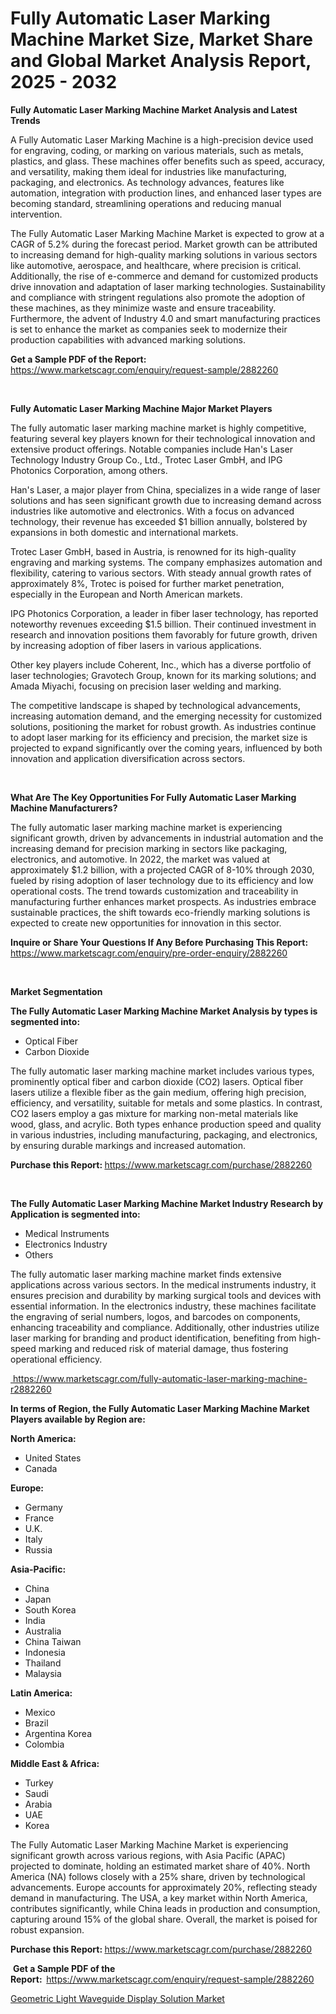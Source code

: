 <p><h1>Fully Automatic Laser Marking Machine Market Size, Market Share and Global Market Analysis Report, 2025 - 2032</h1></p><p><strong>Fully Automatic Laser Marking Machine Market Analysis and Latest Trends</strong></p>
<p><p>A Fully Automatic Laser Marking Machine is a high-precision device used for engraving, coding, or marking on various materials, such as metals, plastics, and glass. These machines offer benefits such as speed, accuracy, and versatility, making them ideal for industries like manufacturing, packaging, and electronics. As technology advances, features like automation, integration with production lines, and enhanced laser types are becoming standard, streamlining operations and reducing manual intervention.</p><p>The Fully Automatic Laser Marking Machine Market is expected to grow at a CAGR of 5.2% during the forecast period. Market growth can be attributed to increasing demand for high-quality marking solutions in various sectors like automotive, aerospace, and healthcare, where precision is critical. Additionally, the rise of e-commerce and demand for customized products drive innovation and adaptation of laser marking technologies. Sustainability and compliance with stringent regulations also promote the adoption of these machines, as they minimize waste and ensure traceability. Furthermore, the advent of Industry 4.0 and smart manufacturing practices is set to enhance the market as companies seek to modernize their production capabilities with advanced marking solutions.</p></p>
<p><strong>Get a Sample PDF of the Report:&nbsp;</strong> <a href="https://www.marketscagr.com/enquiry/request-sample/2882260?utm_campaign=2945&utm_medium=2&utm_source=Github&utm_content=ia&utm_term=13032025&utm_id=fully-automatic-laser-marking-machine">https://www.marketscagr.com/enquiry/request-sample/2882260</a></p>
<p>&nbsp;</p>
<p><strong>Fully Automatic Laser Marking Machine Major Market Players</strong></p>
<p><p>The fully automatic laser marking machine market is highly competitive, featuring several key players known for their technological innovation and extensive product offerings. Notable companies include Han's Laser Technology Industry Group Co., Ltd., Trotec Laser GmbH, and IPG Photonics Corporation, among others.</p><p>Han's Laser, a major player from China, specializes in a wide range of laser solutions and has seen significant growth due to increasing demand across industries like automotive and electronics. With a focus on advanced technology, their revenue has exceeded $1 billion annually, bolstered by expansions in both domestic and international markets.</p><p>Trotec Laser GmbH, based in Austria, is renowned for its high-quality engraving and marking systems. The company emphasizes automation and flexibility, catering to various sectors. With steady annual growth rates of approximately 8%, Trotec is poised for further market penetration, especially in the European and North American markets.</p><p>IPG Photonics Corporation, a leader in fiber laser technology, has reported noteworthy revenues exceeding $1.5 billion. Their continued investment in research and innovation positions them favorably for future growth, driven by increasing adoption of fiber lasers in various applications.</p><p>Other key players include Coherent, Inc., which has a diverse portfolio of laser technologies; Gravotech Group, known for its marking solutions; and Amada Miyachi, focusing on precision laser welding and marking.</p><p>The competitive landscape is shaped by technological advancements, increasing automation demand, and the emerging necessity for customized solutions, positioning the market for robust growth. As industries continue to adopt laser marking for its efficiency and precision, the market size is projected to expand significantly over the coming years, influenced by both innovation and application diversification across sectors.</p></p>
<p>&nbsp;</p>
<p><strong>What Are The Key Opportunities For Fully Automatic Laser Marking Machine Manufacturers?</strong></p>
<p><p>The fully automatic laser marking machine market is experiencing significant growth, driven by advancements in industrial automation and the increasing demand for precision marking in sectors like packaging, electronics, and automotive. In 2022, the market was valued at approximately $1.2 billion, with a projected CAGR of 8-10% through 2030, fueled by rising adoption of laser technology due to its efficiency and low operational costs. The trend towards customization and traceability in manufacturing further enhances market prospects. As industries embrace sustainable practices, the shift towards eco-friendly marking solutions is expected to create new opportunities for innovation in this sector.</p></p>
<p><strong>Inquire or Share Your Questions If Any Before Purchasing This Report:</strong> <a href="https://www.marketscagr.com/enquiry/pre-order-enquiry/2882260?utm_campaign=2945&utm_medium=2&utm_source=Github&utm_content=ia&utm_term=13032025&utm_id=fully-automatic-laser-marking-machine">https://www.marketscagr.com/enquiry/pre-order-enquiry/2882260</a></p>
<p>&nbsp;</p>
<p><strong>Market Segmentation</strong></p>
<p><strong>The Fully Automatic Laser Marking Machine Market Analysis by types is segmented into:</strong></p>
<p><ul><li>Optical Fiber</li><li>Carbon Dioxide</li></ul></p>
<p><p>The fully automatic laser marking machine market includes various types, prominently optical fiber and carbon dioxide (CO2) lasers. Optical fiber lasers utilize a flexible fiber as the gain medium, offering high precision, efficiency, and versatility, suitable for metals and some plastics. In contrast, CO2 lasers employ a gas mixture for marking non-metal materials like wood, glass, and acrylic. Both types enhance production speed and quality in various industries, including manufacturing, packaging, and electronics, by ensuring durable markings and increased automation.</p></p>
<p><strong>Purchase this Report:&nbsp;</strong><a href="https://www.marketscagr.com/purchase/2882260?utm_campaign=2945&utm_medium=2&utm_source=Github&utm_content=ia&utm_term=13032025&utm_id=fully-automatic-laser-marking-machine">https://www.marketscagr.com/purchase/2882260</a></p>
<p>&nbsp;</p>
<p><strong>The Fully Automatic Laser Marking Machine Market Industry Research by Application is segmented into:</strong></p>
<p><ul><li>Medical Instruments</li><li>Electronics Industry</li><li>Others</li></ul></p>
<p><p>The fully automatic laser marking machine market finds extensive applications across various sectors. In the medical instruments industry, it ensures precision and durability by marking surgical tools and devices with essential information. In the electronics industry, these machines facilitate the engraving of serial numbers, logos, and barcodes on components, enhancing traceability and compliance. Additionally, other industries utilize laser marking for branding and product identification, benefiting from high-speed marking and reduced risk of material damage, thus fostering operational efficiency.</p></p>
<p><a href="https://www.marketscagr.com/fully-automatic-laser-marking-machine-r2882260?utm_campaign=2945&utm_medium=2&utm_source=Github&utm_content=ia&utm_term=13032025&utm_id=fully-automatic-laser-marking-machine">&nbsp;https://www.marketscagr.com/fully-automatic-laser-marking-machine-r2882260</a></p>
<p><strong>In terms of Region, the Fully Automatic Laser Marking Machine Market Players available by Region are:</strong></p>
<p>
    <p> <strong> North America: </strong>
        <ul>
            <li>United States</li>
            <li>Canada</li>
        </ul>
        </p> 
    <p> <strong> Europe: </strong>
        <ul>
            <li>Germany</li>
            <li>France</li>
            <li>U.K.</li>
            <li>Italy</li>
            <li>Russia</li>
        </ul>
        </p> 
    <p> <strong> Asia-Pacific: </strong>
        <ul>
            <li>China</li>
            <li>Japan</li>
            <li>South Korea</li>
            <li>India</li>
            <li>Australia</li>
            <li>China Taiwan</li>
            <li>Indonesia</li>
            <li>Thailand</li>
            <li>Malaysia</li>
        </ul>
        </p> 
    <p> <strong> Latin America: </strong>
        <ul>
            <li>Mexico</li>
            <li>Brazil</li>
            <li>Argentina Korea</li>
            <li>Colombia</li>
        </ul>
        </p> 
    <p> <strong> Middle East & Africa: </strong>
        <ul>
            <li>Turkey</li>
            <li>Saudi</li>
            <li>Arabia</li>
            <li>UAE</li>
            <li>Korea</li>
        </ul>
    </p>
    </p>
<p><p>The Fully Automatic Laser Marking Machine Market is experiencing significant growth across various regions, with Asia Pacific (APAC) projected to dominate, holding an estimated market share of 40%. North America (NA) follows closely with a 25% share, driven by technological advancements. Europe accounts for approximately 20%, reflecting steady demand in manufacturing. The USA, a key market within North America, contributes significantly, while China leads in production and consumption, capturing around 15% of the global share. Overall, the market is poised for robust expansion.</p></p>
<p><strong>Purchase this Report: </strong><a href="https://www.marketscagr.com/purchase/2882260?utm_campaign=2945&utm_medium=2&utm_source=Github&utm_content=ia&utm_term=13032025&utm_id=fully-automatic-laser-marking-machine">https://www.marketscagr.com/purchase/2882260</a></p>
<p>&nbsp;<strong>Get a Sample PDF of the Report:&nbsp;&nbsp;</strong><a href="https://www.marketscagr.com/enquiry/request-sample/2882260?utm_campaign=2945&utm_medium=2&utm_source=Github&utm_content=ia&utm_term=13032025&utm_id=fully-automatic-laser-marking-machine">https://www.marketscagr.com/enquiry/request-sample/2882260</a></p>
<p><strong></strong></p>
<p><p><a href="https://github.com/hartsockdonnette82/Market-Research-Report-List-1/blob/main/geometric-light-waveguide-display-solution-market.md?utm_campaign=2945&utm_medium=2&utm_source=Github&utm_content=ia&utm_term=13032025&utm_id=fully-automatic-laser-marking-machine">Geometric Light Waveguide Display Solution Market</a></p></p>